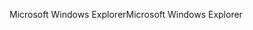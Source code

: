 <span data-ttu-id="09f9c-101">Microsoft Windows Explorer</span><span class="sxs-lookup"><span data-stu-id="09f9c-101">Microsoft Windows Explorer</span></span>